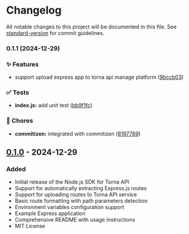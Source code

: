 # Changelog

All notable changes to this project will be documented in this file. See [standard-version](https://github.com/conventional-changelog/standard-version) for commit guidelines.

### 0.1.1 (2024-12-29)


### ✨ Features

* support upload express app to torna api manage platform ([9bccb03](https://github.com//node_torna_sdk/commit/9bccb035e46fc2bdec6c4e8adab1d71fbbb9e857))


### ✅ Tests

* **index.js:** add unit test ([bb9f1fc](https://github.com//node_torna_sdk/commit/bb9f1fc25e3abd45b98029e1e71b1784a4329728))


### 🎫 Chores

* **commitizen:** integrated with commitizen ([8197789](https://github.com//node_torna_sdk/commit/81977893e4e46bb7c8c285ca2cfe779649201488))

## [0.1.0] - 2024-12-29

### Added
- Initial release of the Node.js SDK for Torna API
- Support for automatically extracting Express.js routes
- Support for uploading routes to Torna API service
- Basic route formatting with path parameters detection
- Environment variables configuration support
- Example Express application
- Comprehensive README with usage instructions
- MIT License

[0.1.0]: https://github.com/justqyx/node-torna-sdk/releases/tag/v0.1.0
